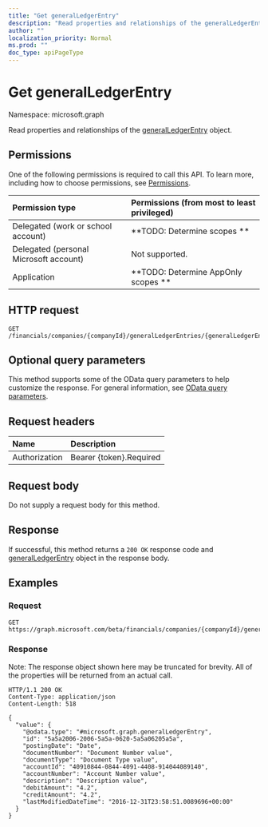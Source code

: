 ```yaml
---
title: "Get generalLedgerEntry"
description: "Read properties and relationships of the generalLedgerEntry object."
author: ""
localization_priority: Normal
ms.prod: ""
doc_type: apiPageType
---
```


# Get generalLedgerEntry

Namespace: microsoft.graph

Read properties and relationships of the [generalLedgerEntry](../resources/generalledgerentry.md) object.

## Permissions
One of the following permissions is required to call this API. To learn more, including how to choose permissions, see [Permissions](/concepts/permissions-reference.md).

|Permission type|Permissions (from most to least privileged)|
|:---|:---|
|Delegated (work or school account)|**TODO: Determine scopes **|
|Delegated (personal Microsoft account)|Not supported.|
|Application|**TODO: Determine AppOnly scopes **|

## HTTP request
<!-- {
  "blockType": "ignored"
}
-->
``` http
GET /financials/companies/{companyId}/generalLedgerEntries/{generalLedgerEntryId}
```

## Optional query parameters
This method supports some of the OData query parameters to help customize the response. For general information, see [OData query parameters](/graph/query-parameters).

## Request headers
|Name|Description|
|:---|:---|
|Authorization|Bearer {token}.Required|

## Request body
Do not supply a request body for this method.

## Response
If successful, this method returns a `200 OK` response code and [generalLedgerEntry](../resources/generalledgerentry.md) object in the response body.

## Examples

### Request
<!-- {
  "blockType": "request",
  "name": "get_generalledgerentry"
}
-->
``` http
GET https://graph.microsoft.com/beta/financials/companies/{companyId}/generalLedgerEntries/{generalLedgerEntryId}
```

### Response
Note: The response object shown here may be truncated for brevity. All of the properties will be returned from an actual call.
<!-- {
  "blockType": "response",
  "truncated": true,
  "@odata.type": "microsoft.graph.generalLedgerEntry"
}
-->
``` http
HTTP/1.1 200 OK
Content-Type: application/json
Content-Length: 518

{
  "value": {
    "@odata.type": "#microsoft.graph.generalLedgerEntry",
    "id": "5a5a2006-2006-5a5a-0620-5a5a06205a5a",
    "postingDate": "Date",
    "documentNumber": "Document Number value",
    "documentType": "Document Type value",
    "accountId": "40910844-0844-4091-4408-914044089140",
    "accountNumber": "Account Number value",
    "description": "Description value",
    "debitAmount": "4.2",
    "creditAmount": "4.2",
    "lastModifiedDateTime": "2016-12-31T23:58:51.0089696+00:00"
  }
}
```

